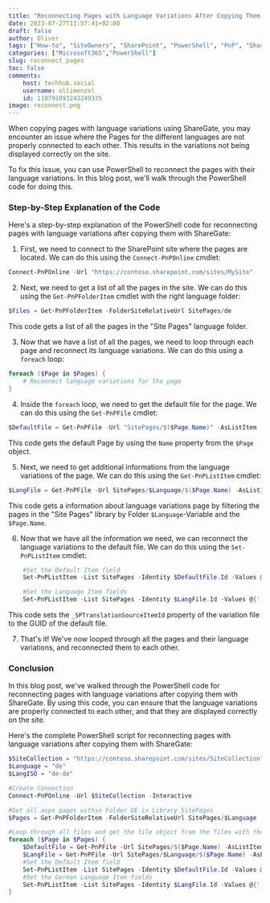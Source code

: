 ```yaml
---
title: "Reconnecting Pages with Language Variations After Copying Them with ShareGate"
date: 2023-07-27T11:57:41+02:00
draft: false
author: Oliver
tags: ["How-to", "SiteOwners", "SharePoint", "PowerShell", "PnP", "ShareGate", "LanguageVariations"]
categories: ["Microsoft365","PowerShell"]
slug: reconnect_pages
toc: false
comments:
    host: techhub.social
    username: ollimenzel
    id: 110791093243249335
image: reconnect.png
---
```

When copying pages with language variations using ShareGate, you may encounter an issue where the Pages for the different languages are not properly connected to each other. This results in the variations not being displayed correctly on the site.

To fix this issue, you can use PowerShell to reconnect the pages with their language variations. In this blog post, we'll walk through the PowerShell code for doing this.

### Step-by-Step Explanation of the Code

Here's a step-by-step explanation of the PowerShell code for reconnecting pages with language variations after copying them with ShareGate:

1. First, we need to connect to the SharePoint site where the pages are located. We can do this using the `Connect-PnPOnline` cmdlet:

```powershell
Connect-PnPOnline -Url "https://contoso.sharepoint.com/sites/MySite"
```

2. Next, we need to get a list of all the pages in the site. We can do this using the `Get-PnPFolderItem` cmdlet with the right language folder:

```powershell
$Files = Get-PnPFolderItem -FolderSiteRelativeUrl SitePages/de 
```

This code gets a list of all the pages in the "Site Pages" language folder.

3. Now that we have a list of all the pages, we need to loop through each page and reconnect its language variations. We can do this using a `foreach` loop:

```powershell
foreach ($Page in $Pages) {
    # Reconnect language variations for the page
}
```

4. Inside the `foreach` loop, we need to get the default file for the page. We can do this using the `Get-PnPFile` cmdlet:

```powershell
$DefaultFile = Get-PnPFile -Url "SitePages/$($Page.Name)" -AsListItem
```

This code gets the default Page by using the `Name` property from the `$Page` object.

5. Next, we need to get additional informations from the language variations of the page. We can do this using the `Get-PnPListItem` cmdlet:

```powershell
$LangFile = Get-PnPFile -Url SitePages/$Language/$($Page.Name) -AsListItem
```

This code gets a information about language variations page by filtering the pages in the "Site Pages" library by Folder `$Language`-Variable and the `$Page.Name`.

6. Now that we have all the information we need, we can reconnect the language variations to the default file. We can do this using the `Set-PnPListItem` cmdlet:

```powershell
    #Set the Default Item field
    Set-PnPListItem -List SitePages -Identity $DefaultFile.Id -Values @{"_SPTranslatedLanguages" = $LangISO}
```

```powershell
    #Set the Language Item fields
    Set-PnPListItem -List SitePages -Identity $LangFile.Id -Values @{'_SPIsTranslation' = '1'; '_SPTranslationLanguage' = $LangISO; '_SPTranslationSourceItemId' = $DefaultFile.FieldValues.UniqueId }
```

This code sets the `_SPTranslationSourceItemId` property of the variation file to the GUID of the default file.

7. That's it! We've now looped through all the pages and their language variations, and reconnected them to each other.

### Conclusion

In this blog post, we've walked through the PowerShell code for reconnecting pages with language variations after copying them with ShareGate. By using this code, you can ensure that the language variations are properly connected to each other, and that they are displayed correctly on the site.

Here's the complete PowerShell script for reconnecting pages with language variations after copying them with ShareGate:

```powershell
$SiteCollection = "https://contoso.sharepoint.com/sites/SiteCollection"
$Language = "de"
$LangISO = "de-de"

#Create Connection
Connect-PnPOnline -Url $SiteCollection -Interactive

#Get all aspx pages within Folder DE in Library SitePages
$Pages = Get-PnPFolderItem -FolderSiteRelativeUrl SitePages/$Language

#Loop through all files and get the file object from the files with the same name in the root directory
foreach ($Page in $Pages) {
    $DefaultFile = Get-PnPFile -Url SitePages/$($Page.Name) -AsListItem
    $LangFile = Get-PnPFile -Url SitePages/$Language/$($Page.Name) -AsListItem
    #Set the Default Item field
    Set-PnPListItem -List SitePages -Identity $DefaultFile.Id -Values @{"_SPTranslatedLanguages" = $LangISO}
    #Set the German Language Item fields
    Set-PnPListItem -List SitePages -Identity $LangFile.Id -Values @{'_SPIsTranslation' = '1'; '_SPTranslationLanguage' = $LangISO; '_SPTranslationSourceItemId' = $DefaultFile.FieldValues.UniqueId }
}
```
